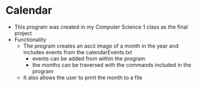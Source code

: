 # Calendar
- This program was created in my Computer Science 1 class as the final project
- Functionality
  - The program creates an ascii image of a month in the year and includes events from the calendarEvents.txt
    - events can be added from within the program
    - the months can be traversed with the commands included in the program
  - It also allows the user to print the month to a file 
  
